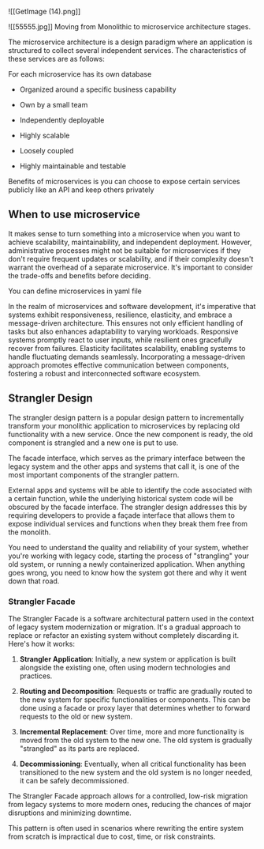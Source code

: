 ![[GetImage (14).png]]

![[55555.jpg]]
Moving from Monolithic to microservice architecture stages.


The microservice architecture is a design paradigm where an application is structured to collect several independent services. The characteristics of these services are as follows: 

For each microservice has its own database

-   Organized around a specific business capability 
    
-   Own by a small team 
    
-   Independently deployable 
    
-   Highly scalable 
    
-   Loosely coupled 
    
-   Highly maintainable and testable

Benefits of microservices is you can choose to expose certain services publicly like an API and keep others privately

## When to use microservice
It makes sense to turn something into a microservice when you want to achieve scalability, maintainability, and independent deployment. However, administrative processes might not be suitable for microservices if they don't require frequent updates or scalability, and if their complexity doesn't warrant the overhead of a separate microservice. It's important to consider the trade-offs and benefits before deciding.



You can define microservices in yaml file



In the realm of microservices and software development, it's imperative that systems exhibit responsiveness, resilience, elasticity, and embrace a message-driven architecture. This ensures not only efficient handling of tasks but also enhances adaptability to varying workloads. Responsive systems promptly react to user inputs, while resilient ones gracefully recover from failures. Elasticity facilitates scalability, enabling systems to handle fluctuating demands seamlessly. Incorporating a message-driven approach promotes effective communication between components, fostering a robust and interconnected software ecosystem.


##  Strangler Design

The strangler design pattern is a popular design pattern to incrementally transform your monolithic application to microservices by replacing old functionality with a new service. Once the new component is ready, the old component is strangled and a new one is put to use.  
  
The facade interface, which serves as the primary interface between the legacy system and the other apps and systems that call it, is one of the most important components of the strangler pattern.  
  
External apps and systems will be able to identify the code associated with a certain function, while the underlying historical system code will be obscured by the facade interface. The strangler design addresses this by requiring developers to provide a façade interface that allows them to expose individual services and functions when they break them free from the monolith.  
  
You need to understand the quality and reliability of your system, whether you're working with legacy code, starting the process of "strangling" your old system, or running a newly containerized application. When anything goes wrong, you need to know how the system got there and why it went down that road.



### Strangler Facade 

The Strangler Facade is a software architectural pattern used in the context of legacy system modernization or migration. It's a gradual approach to replace or refactor an existing system without completely discarding it. Here's how it works:  
  
1. **Strangler Application**: Initially, a new system or application is built alongside the existing one, often using modern technologies and practices.  
  
2. **Routing and Decomposition**: Requests or traffic are gradually routed to the new system for specific functionalities or components. This can be done using a facade or proxy layer that determines whether to forward requests to the old or new system.  
  
3. **Incremental Replacement**: Over time, more and more functionality is moved from the old system to the new one. The old system is gradually "strangled" as its parts are replaced.  
  
4. **Decommissioning**: Eventually, when all critical functionality has been transitioned to the new system and the old system is no longer needed, it can be safely decommissioned.  
  
The Strangler Facade approach allows for a controlled, low-risk migration from legacy systems to more modern ones, reducing the chances of major disruptions and minimizing downtime.  
  
This pattern is often used in scenarios where rewriting the entire system from scratch is impractical due to cost, time, or risk constraints.
